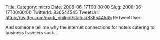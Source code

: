 Title: 
Category: micro
Date: 2008-06-17T00:00:00
Slug: 2008-06-17T00:00:00
TwitterId: 836544545
TweetUrl: https://twitter.com/mark_philpot/status/836544545
ReTweetUser: 

And someone tell me why the internet connections for hotels catering to business travelers suck...